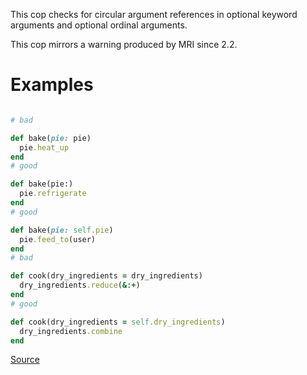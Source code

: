 
This cop checks for circular argument references in optional keyword
arguments and optional ordinal arguments.

This cop mirrors a warning produced by MRI since 2.2.

# Examples

```ruby

# bad

def bake(pie: pie)
  pie.heat_up
end
# good

def bake(pie:)
  pie.refrigerate
end
# good

def bake(pie: self.pie)
  pie.feed_to(user)
end
# bad

def cook(dry_ingredients = dry_ingredients)
  dry_ingredients.reduce(&:+)
end
# good

def cook(dry_ingredients = self.dry_ingredients)
  dry_ingredients.combine
end
```

[Source](http://www.rubydoc.info/gems/rubocop/RuboCop/Cop/Lint/CircularArgumentReference)